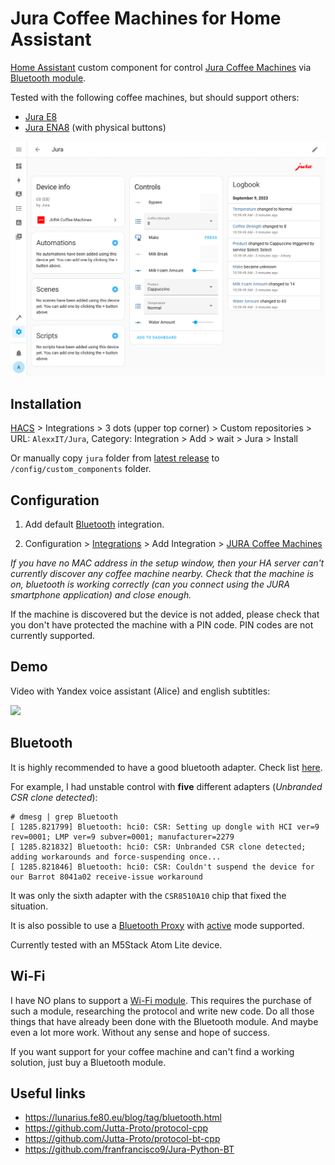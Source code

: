 # Jura Coffee Machines for Home Assistant

[Home Assistant](https://www.home-assistant.io/) custom component for control [Jura Coffee Machines](https://us.jura.com/) via [Bluetooth module](https://us.jura.com/en/homeproducts/accessories/SmartConnect-Main-72167).

Tested with the following coffee machines, but should support others: 
- [Jura E8](https://us.jura.com/en/homeproducts/machines/E8-Piano-Black-NAA-15400)
- [Jura ENA8](https://us.jura.com/en/homeproducts/machines/ENA-8-Metropolitan-Black-NA-15281) (with physical buttons)

![](demo.png)

## Installation

[HACS](https://hacs.xyz/) > Integrations > 3 dots (upper top corner) > Custom repositories > URL: `AlexxIT/Jura`, Category: Integration > Add > wait > Jura > Install

Or manually copy `jura` folder from [latest release](https://github.com/AlexxIT/Jura/releases/latest) to `/config/custom_components` folder.

## Configuration

1. Add default [Bluetooth](https://www.home-assistant.io/integrations/bluetooth/) integration. 

2. Configuration > [Integrations](https://my.home-assistant.io/redirect/integrations/) > Add Integration > [JURA Coffee Machines](https://my.home-assistant.io/redirect/config_flow_start/?domain=jura)

*If you have no MAC address in the setup window, then your HA server can't currently discover any coffee machine nearby. Check that the machine is on, bluetooth is working correctly (can you connect using the JURA smartphone application) and close enough.*

If the machine is discovered but the device is not added, please check that you don't have protected the machine with a PIN code. PIN codes are not currently supported.

## Demo

Video with Yandex voice assistant (Alice) and english subtitles:

[![](https://img.youtube.com/vi/NzvDjmDLbJE/mqdefault.jpg)](https://www.youtube.com/watch?v=NzvDjmDLbJE)

## Bluetooth

It is highly recommended to have a good bluetooth adapter. Check list [here](https://www.home-assistant.io/integrations/bluetooth/).

For example, I had unstable control with **five** different adapters (*Unbranded CSR clone detected*):

```
# dmesg | grep Bluetooth
[ 1285.821799] Bluetooth: hci0: CSR: Setting up dongle with HCI ver=9 rev=0001; LMP ver=9 subver=0001; manufacturer=2279
[ 1285.821832] Bluetooth: hci0: CSR: Unbranded CSR clone detected; adding workarounds and force-suspending once...
[ 1285.821846] Bluetooth: hci0: CSR: Couldn't suspend the device for our Barrot 8041a02 receive-issue workaround
```

It was only the sixth adapter with the `CSR8510A10` chip that fixed the situation.

It is also possible to use a [Bluetooth Proxy](https://esphome.io/components/bluetooth_proxy.html) with [active](https://esphome.io/components/bluetooth_proxy.html#configuration) mode supported.

Currently tested with an M5Stack Atom Lite device.

## Wi-Fi

I have NO plans to support a [Wi-Fi module](https://us.jura.com/en/homeproducts/accessories/WiFi-Connect-24160). This requires the purchase of such a module, researching the protocol and write new code. Do all those things that have already been done with the Bluetooth module. And maybe even a lot more work. Without any sense and hope of success.

If you want support for your coffee machine and can't find a working solution, just buy a Bluetooth module.

## Useful links

- https://lunarius.fe80.eu/blog/tag/bluetooth.html
- https://github.com/Jutta-Proto/protocol-cpp
- https://github.com/Jutta-Proto/protocol-bt-cpp
- https://github.com/franfrancisco9/Jura-Python-BT

